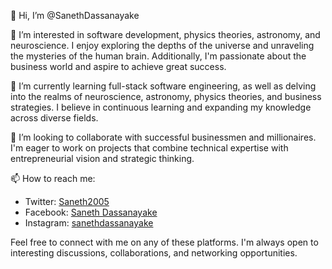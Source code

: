 👋 Hi, I’m @SanethDassanayake

👀 I’m interested in software development, physics theories, astronomy, and neuroscience. I enjoy exploring the depths of the universe and unraveling the mysteries of the human brain. Additionally, I'm passionate about the business world and aspire to achieve great success.

🌱 I’m currently learning full-stack software engineering, as well as delving into the realms of neuroscience, astronomy, physics theories, and business strategies. I believe in continuous learning and expanding my knowledge across diverse fields.

💞️ I’m looking to collaborate with successful businessmen and millionaires. I'm eager to work on projects that combine technical expertise with entrepreneurial vision and strategic thinking.

📫 How to reach me:
- Twitter: [Saneth2005](https://twitter.com/Saneth2005)
- Facebook: [Saneth Dassanayake](https://web.facebook.com/profile.php?id=100092032483373)
- Instagram: [sanethdassanayake](https://www.instagram.com/sanethdassanayake/)

Feel free to connect with me on any of these platforms. I'm always open to interesting discussions, collaborations, and networking opportunities.
